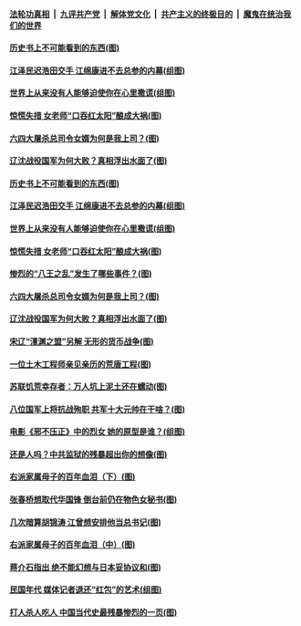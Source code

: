 ####  [法轮功真相](../../../../basic/blob/master/README.md?t=03050630) &nbsp;|&nbsp; [九评共产党](../../../../9ping.md/blob/master/README.md?t=03050630) &nbsp;|&nbsp; [解体党文化](../../../../jtdwh.md/blob/master/README.md?t=03050630)  &nbsp;|&nbsp; [共产主义的终极目的](../../../../gczydzjmd.md/blob/master/README.md?t=03050630) &nbsp;|&nbsp; [魔鬼在统治我们的世界](../../../../mgztzwmdsj.md/blob/master/README.md?t=03050630) 

#### [历史书上不可能看到的东西(图)](../pages/p6/964449.md?t=03050630) 

#### [江泽民迟浩田交手 江绵康进不去总参的内幕(组图)](../pages/p6/963937.md?t=03050630) 

#### [世界上从来没有人能够迫使你在心里撒谎(组图)](../pages/p6/963996.md?t=03050630) 

#### [惊慌失措 女老师“口吞红太阳”酿成大祸(图)](../pages/p6/963843.md?t=03050630) 

#### [六四大屠杀总司令女婿为何是我上司？(图)](../pages/p6/963450.md?t=03050630) 

#### [辽沈战役国军为何大败？真相浮出水面了(图)](../pages/p6/963832.md?t=03050630) 

#### [历史书上不可能看到的东西(图)](../pages/p6/964449.md?t=03050630) 

#### [江泽民迟浩田交手 江绵康进不去总参的内幕(组图)](../pages/p6/963937.md?t=03050630) 

#### [世界上从来没有人能够迫使你在心里撒谎(组图)](../pages/p6/963996.md?t=03050630) 

#### [惊慌失措 女老师“口吞红太阳”酿成大祸(图)](../pages/p6/963843.md?t=03050630) 

#### [惨烈的“八王之乱”发生了哪些事件？(图)](../pages/p6/963837.md?t=03050630) 

#### [六四大屠杀总司令女婿为何是我上司？(图)](../pages/p6/963450.md?t=03050630) 

#### [辽沈战役国军为何大败？真相浮出水面了(图)](../pages/p6/963832.md?t=03050630) 

#### [宋辽“澶渊之盟”另解 无形的货币战争(图)](../pages/p6/963938.md?t=03050630) 

#### [一位土木工程师亲见亲历的荒唐工程(图)](../pages/p6/961631.md?t=03050630) 

#### [苏联饥荒幸存者：万人坑上泥土还在蠕动(图)](../pages/p6/963590.md?t=03050630) 

#### [八位国军上将抗战殉职 共军十大元帅在干啥？(图)](../pages/p6/960724.md?t=03050630) 

#### [电影《邪不压正》中的烈女 她的原型是谁？(组图)](../pages/p6/963716.md?t=03050630) 

#### [还是人吗？中共监狱的残暴超出你的想像(图)](../pages/p6/963278.md?t=03050630) 

#### [右派家属母子的百年血泪（下）(图)](../pages/p6/962627.md?t=03050630) 

#### [张春桥想取代华国锋 倒台前仍在物色女秘书(图)](../pages/p6/962833.md?t=03050630) 

#### [几次暗算胡锦涛 江曾想安排他当总书记(图)](../pages/p6/941643.md?t=03050630) 

#### [右派家属母子的百年血泪（中）(图)](../pages/p6/962624.md?t=03050630) 

#### [蒋介石指出 绝不能幻想与日本妥协议和(图)](../pages/p6/963714.md?t=03050630) 

#### [民国年代 媒体记者退还“红包”的艺术(组图)](../pages/p6/963262.md?t=03050630) 

#### [打人杀人吃人 中国当代史最残暴惨烈的一页(图)](../pages/p6/963122.md?t=03050630) 

